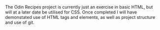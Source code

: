 The Odin Recipes project is currently just an exercise in basic HTML, but will at a later date be utilised for CSS.
Once completed I will have demonstated use of HTML tags and elements, as well as project structure and use of git.